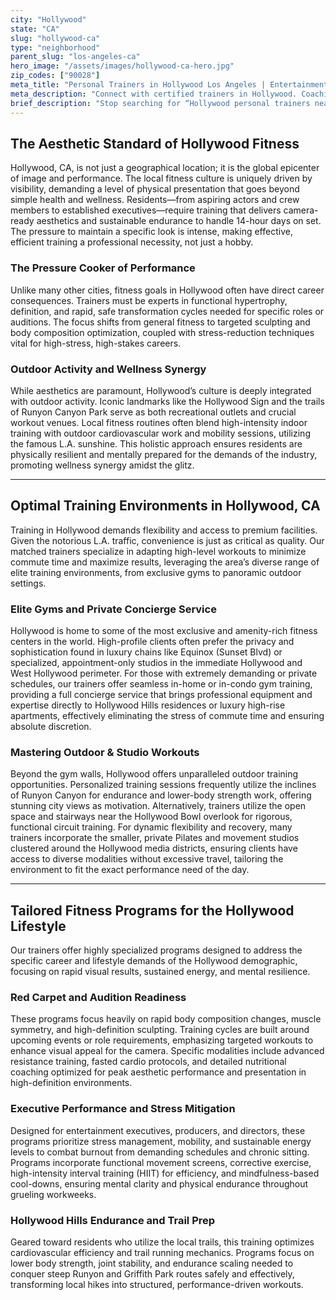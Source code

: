 ```yaml
---
city: "Hollywood"
state: "CA"
slug: "hollywood-ca"
type: "neighborhood"
parent_slug: "los-angeles-ca"
hero_image: "/assets/images/hollywood-ca-hero.jpg"
zip_codes: ["90028"]
meta_title: "Personal Trainers in Hollywood Los Angeles | Entertainment Industry Fitness"
meta_description: "Connect with certified trainers in Hollywood. Coaching specialized for actors, producers, and entertainment industry schedules and aesthetics."
brief_description: "Stop searching for “Hollywood personal trainers near me.” We connect you instantly with certified, vetted fitness professionals who understand the intensity of the entertainment industry. Whether you need red carpet readiness or optimized performance for long shoot days, our trainers specialize in high-impact, time-efficient results. Achieve the aesthetic perfection Hollywood demands, without sacrificing your demanding schedule. Start your complimentary consultation and train where and when it suits you—from a luxury high-rise gym to Runyon Canyon."
---
```

## The Aesthetic Standard of Hollywood Fitness

Hollywood, CA, is not just a geographical location; it is the global epicenter of image and performance. The local fitness culture is uniquely driven by visibility, demanding a level of physical presentation that goes beyond simple health and wellness. Residents—from aspiring actors and crew members to established executives—require training that delivers camera-ready aesthetics and sustainable endurance to handle 14-hour days on set. The pressure to maintain a specific look is intense, making effective, efficient training a professional necessity, not just a hobby.

### The Pressure Cooker of Performance

Unlike many other cities, fitness goals in Hollywood often have direct career consequences. Trainers must be experts in functional hypertrophy, definition, and rapid, safe transformation cycles needed for specific roles or auditions. The focus shifts from general fitness to targeted sculpting and body composition optimization, coupled with stress-reduction techniques vital for high-stress, high-stakes careers.

### Outdoor Activity and Wellness Synergy

While aesthetics are paramount, Hollywood’s culture is deeply integrated with outdoor activity. Iconic landmarks like the Hollywood Sign and the trails of Runyon Canyon Park serve as both recreational outlets and crucial workout venues. Local fitness routines often blend high-intensity indoor training with outdoor cardiovascular work and mobility sessions, utilizing the famous L.A. sunshine. This holistic approach ensures residents are physically resilient and mentally prepared for the demands of the industry, promoting wellness synergy amidst the glitz.

---

## Optimal Training Environments in Hollywood, CA

Training in Hollywood demands flexibility and access to premium facilities. Given the notorious L.A. traffic, convenience is just as critical as quality. Our matched trainers specialize in adapting high-level workouts to minimize commute time and maximize results, leveraging the area’s diverse range of elite training environments, from exclusive gyms to panoramic outdoor settings.

### Elite Gyms and Private Concierge Service

Hollywood is home to some of the most exclusive and amenity-rich fitness centers in the world. High-profile clients often prefer the privacy and sophistication found in luxury chains like Equinox (Sunset Blvd) or specialized, appointment-only studios in the immediate Hollywood and West Hollywood perimeter. For those with extremely demanding or private schedules, our trainers offer seamless in-home or in-condo gym training, providing a full concierge service that brings professional equipment and expertise directly to Hollywood Hills residences or luxury high-rise apartments, effectively eliminating the stress of commute time and ensuring absolute discretion.

### Mastering Outdoor & Studio Workouts

Beyond the gym walls, Hollywood offers unparalleled outdoor training opportunities. Personalized training sessions frequently utilize the inclines of Runyon Canyon for endurance and lower-body strength work, offering stunning city views as motivation. Alternatively, trainers utilize the open space and stairways near the Hollywood Bowl overlook for rigorous, functional circuit training. For dynamic flexibility and recovery, many trainers incorporate the smaller, private Pilates and movement studios clustered around the Hollywood media districts, ensuring clients have access to diverse modalities without excessive travel, tailoring the environment to fit the exact performance need of the day.

---

## Tailored Fitness Programs for the Hollywood Lifestyle

Our trainers offer highly specialized programs designed to address the specific career and lifestyle demands of the Hollywood demographic, focusing on rapid visual results, sustained energy, and mental resilience.

### Red Carpet and Audition Readiness

These programs focus heavily on rapid body composition changes, muscle symmetry, and high-definition sculpting. Training cycles are built around upcoming events or role requirements, emphasizing targeted workouts to enhance visual appeal for the camera. Specific modalities include advanced resistance training, fasted cardio protocols, and detailed nutritional coaching optimized for peak aesthetic performance and presentation in high-definition environments.

### Executive Performance and Stress Mitigation

Designed for entertainment executives, producers, and directors, these programs prioritize stress management, mobility, and sustainable energy levels to combat burnout from demanding schedules and chronic sitting. Programs incorporate functional movement screens, corrective exercise, high-intensity interval training (HIIT) for efficiency, and mindfulness-based cool-downs, ensuring mental clarity and physical endurance throughout grueling workweeks.

### Hollywood Hills Endurance and Trail Prep

Geared toward residents who utilize the local trails, this training optimizes cardiovascular efficiency and trail running mechanics. Programs focus on lower body strength, joint stability, and endurance scaling needed to conquer steep Runyon and Griffith Park routes safely and effectively, transforming local hikes into structured, performance-driven workouts.